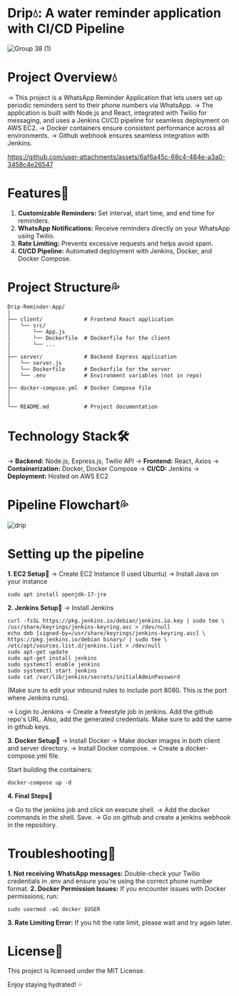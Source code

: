 # Drip💧: A water reminder application with CI/CD Pipeline
![Group 38 (1)](https://github.com/user-attachments/assets/aca63b9f-8389-49f8-8850-411b53026677)

# Project Overview💧
-> This project is a WhatsApp Reminder Application that lets users set up periodic reminders sent to their phone numbers via WhatsApp.
-> The application is built with Node.js and React, integrated with Twilio for messaging, and uses a Jenkins CI/CD pipeline for seamless deployment on AWS EC2. 
-> Docker containers ensure consistent performance across all environments.
-> Github webhook ensures seamless integration with Jenkins. 

https://github.com/user-attachments/assets/6af6a45c-68c4-484e-a3a0-3458c4e26547

# Features🔧
1. **Customizable Reminders:** Set interval, start time, and end time for reminders. 
2. **WhatsApp Notifications:** Receive reminders directly on your WhatsApp using Twilio.
3. **Rate Limiting:** Prevents excessive requests and helps avoid spam.
4. **CI/CD Pipeline:** Automated deployment with Jenkins, Docker, and Docker Compose.

# Project Structure💦
````
Drip-Reminder-App/
│
├── client/             # Frontend React application
│   └── src/
│       └── App.js
│       └── Dockerfile  # Dockerfile for the client
|       └── ...
│
├── server/             # Backend Express application
│   └── server.js
│   └── Dockerfile      # Dockerfile for the server 
│   └── .env            # Environment variables (not in repo)
│
├── docker-compose.yml  # Docker Compose file 
│
│
└── README.md           # Project documentation 

`````

# Technology Stack🛠️ 
-> **Backend:** Node.js, Express.js, Twilio API
-> **Frontend:** React, Axios
-> **Containerization:** Docker, Docker Compose
-> **CI/CD:** Jenkins
-> **Deployment:** Hosted on AWS EC2

# Pipeline Flowchart💦
![drip](https://github.com/user-attachments/assets/489d5238-7b27-4cd0-a486-c787ea5ff039)

# Setting up the pipeline 

**1. EC2 Setup**🌊
-> Create EC2 Instance (I used Ubuntu) 
-> Install Java on your instance 
```
sudo apt install openjdk-17-jre
```
**2. Jenkins Setup**🌊
-> Install Jenkins 
```
curl -fsSL https://pkg.jenkins.io/debian/jenkins.io.key | sudo tee \   /usr/share/keyrings/jenkins-keyring.asc > /dev/null 
echo deb [signed-by=/usr/share/keyrings/jenkins-keyring.asc] \   https://pkg.jenkins.io/debian binary/ | sudo tee \   /etc/apt/sources.list.d/jenkins.list > /dev/null
sudo apt-get update 
sudo apt-get install jenkins
sudo systemctl enable jenkins
sudo systemctl start jenkins
sudo cat /var/lib/jenkins/secrets/initialAdminPassword

```
(Make sure to edit your inbound rules to include port 8080. This is the port where Jenkins runs).

-> Login to Jenkins 
-> Create a freestyle job in jenkins. Add the github repo's URL. Also, add the generated credentials. Make sure to add the same in github keys. 

**3. Docker Setup**🌊
-> Install Docker 
-> Make docker images in both client and server directory. 
-> Install Docker compose. 
-> Create a docker-compose.yml file. 

Start building the containers: 
```
docker-compose up -d
```
**4. Final Steps**🌊

-> Go to the jenkins job and click on execute shell. 
-> Add the docker commands in the shell. Save. 
-> Go on github and create a jenkins webhook in the repository.

# Troubleshooting🐛
**1. Not receiving WhatsApp messages:** Double-check your Twilio credentials in .env and ensure you’re using the correct phone number format.
**2. Docker Permission Issues:** If you encounter issues with Docker permissions, run:
```
sudo usermod -aG docker $USER
```
**3. Rate Limiting Error:** If you hit the rate limit, please wait and try again later.

# License📜
This project is licensed under the MIT License.

Enjoy staying hydrated! 💦












